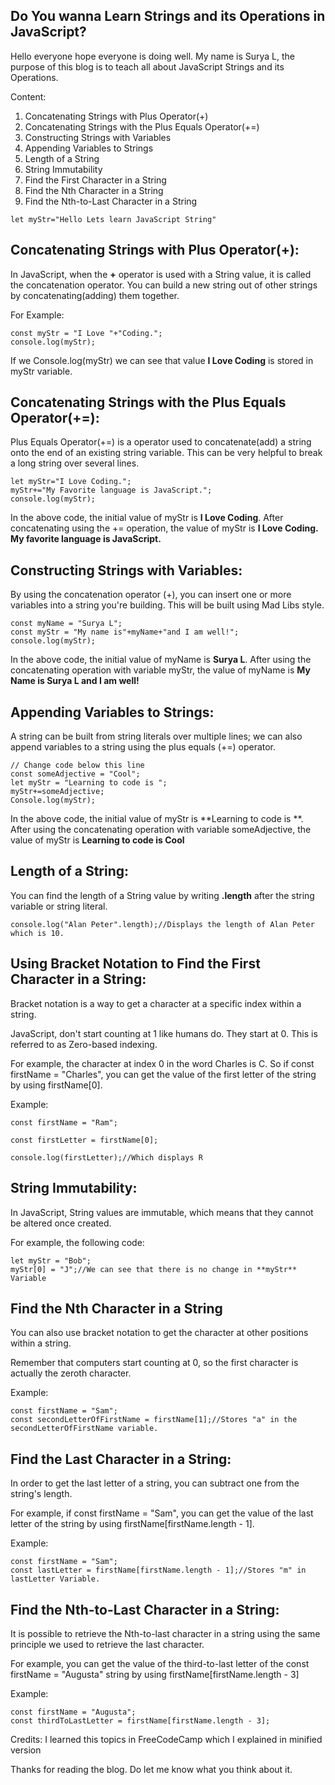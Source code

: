 ## Do You wanna Learn Strings and its Operations in JavaScript?

Hello everyone hope everyone is doing well. My name is Surya L, the purpose of this blog is to teach all about JavaScript Strings and its Operations.

Content:
1. Concatenating Strings with Plus Operator(+)
2.  Concatenating Strings with the Plus Equals Operator(+=)
3.  Constructing Strings with Variables
4.  Appending Variables to Strings
5.  Length of a String
6.  String Immutability
7.  Find the First Character in a String
8.  Find the Nth Character in a String
9.  Find the Nth-to-Last Character in a String

```
let myStr="Hello Lets learn JavaScript String"
```
## Concatenating Strings with Plus Operator(+):
In JavaScript, when the **+** operator is used with a String value, it is called the concatenation operator. You can build a new string out of other strings by concatenating(adding) them together.

For Example:
```
const myStr = "I Love "+"Coding."; 
console.log(myStr);
```

If we Console.log(myStr) we can see that value **I Love Coding** is stored in myStr variable.

## Concatenating Strings with the Plus Equals Operator(+=):

Plus Equals Operator(+=) is a operator used to concatenate(add) a string onto the end of an existing string variable. This can be very helpful to break a long string over several lines.

```
let myStr="I Love Coding.";
myStr+="My Favorite language is JavaScript.";
console.log(myStr);
```

In the above code, the initial value of myStr is **I Love Coding**. After concatenating using the += operation, the value of myStr is 
**I Love Coding. My favorite language is JavaScript.**

## Constructing Strings with Variables:
By using the concatenation operator (+), you can insert one or more variables into a string you're building. This will be built using Mad Libs style.

```
const myName = "Surya L";
const myStr = "My name is"+myName+"and I am well!";
console.log(myStr);
```
In the above code, the initial value of myName is **Surya L**. After using the concatenating  operation with variable myStr, the value of myName is 
**My Name is Surya L and I am well!**

## Appending Variables to Strings:

A string can be built from string literals over multiple lines; we can also append variables to a string using the plus equals (+=) operator.

```
// Change code below this line
const someAdjective = "Cool";
let myStr = "Learning to code is ";
myStr+=someAdjective;
Console.log(myStr);
```
In the above code, the initial value of myStr is **Learning to code is **. After using the concatenating  operation with variable someAdjective, the value of myStr is 
**Learning to code is Cool**

## Length of a String:

You can find the length of a String value by writing **.length** after the string variable or string literal.

```
console.log("Alan Peter".length);//Displays the length of Alan Peter which is 10.
```

## Using Bracket Notation to Find the First Character in a String:

Bracket notation is a way to get a character at a specific index within a string.

JavaScript, don't start counting at 1 like humans do. They start at 0. This is referred to as Zero-based indexing.

For example, the character at index 0 in the word Charles is C. So if const firstName = "Charles", you can get the value of the first letter of the string by using firstName[0].

Example:

```
const firstName = "Ram";

const firstLetter = firstName[0];

console.log(firstLetter);//Which displays R
```
## String Immutability:
In JavaScript, String values are immutable, which means that they cannot be altered once created.

For example, the following code:

```
let myStr = "Bob";
myStr[0] = "J";//We can see that there is no change in **myStr** Variable
```
## Find the Nth Character in a String

You can also use bracket notation to get the character at other positions within a string.

Remember that computers start counting at 0, so the first character is actually the zeroth character.

Example:

```
const firstName = "Sam";
const secondLetterOfFirstName = firstName[1];//Stores "a" in the secondLetterOfFirstName variable.
```
## Find the Last Character in a String:

In order to get the last letter of a string, you can subtract one from the string's length.

For example, if const firstName = "Sam", you can get the value of the last letter of the string by using firstName[firstName.length - 1].

Example:

```
const firstName = "Sam";
const lastLetter = firstName[firstName.length - 1];//Stores "m" in lastLetter Variable.
```
## Find the Nth-to-Last Character in a String:

It is possible to retrieve the Nth-to-last character in a string using the same principle we used to retrieve the last character.

For example, you can get the value of the third-to-last letter of the const firstName = "Augusta" string by using firstName[firstName.length - 3]

Example:

```
const firstName = "Augusta";
const thirdToLastLetter = firstName[firstName.length - 3];
```

Credits: I learned this topics in FreeCodeCamp which I explained in minified version

Thanks for reading the blog. Do let me know what you think about it.